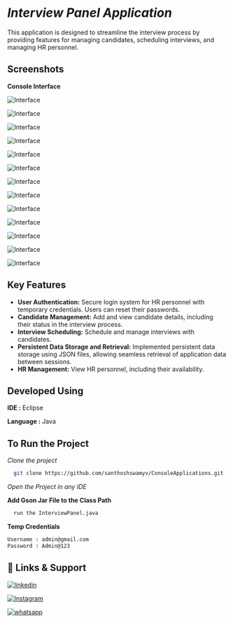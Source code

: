 # *Interview Panel Application*

This application is designed to streamline the interview process by providing features for managing candidates, scheduling interviews, and managing HR personnel.



## Screenshots

**Console Interface**

![Interface](Screenshots/IP-1.png)

![Interface](Screenshots/IP-2.png)

![Interface](Screenshots/IP-3.png)

![Interface](Screenshots/IP-4.png)

![Interface](Screenshots/IP-5.png)

![Interface](Screenshots/IP-6.png)

![Interface](Screenshots/IP-7.png)

![Interface](Screenshots/IP-8.png)

![Interface](Screenshots/IP-9.png)

![Interface](Screenshots/IP-10.png)

![Interface](Screenshots/IP-11.png)

![Interface](Screenshots/IP-12.png)

![Interface](Screenshots/IP-13.png)

## Key Features

- **User Authentication:** Secure login system for HR personnel with temporary credentials. Users can reset their passwords.
- **Candidate Management:** Add and view candidate details, including their status in the interview process.
- **Interview Scheduling:** Schedule and manage interviews with candidates.
- **Persistent Data Storage and Retrieval:** Implemented persistent data storage using JSON files, allowing seamless retrieval of application data between sessions.
- **HR Management:** View HR personnel, including their availability.


## Developed Using

**IDE :** Eclipse

**Language :** Java 



## To Run the Project

*Clone the project*

```bash
  git clone https://github.com/santhoshswamyv/ConsoleApplications.git
```

*Open the Project in any IDE*

**Add Gson Jar File to the Class Path**

```bash
  run the InterviewPanel.java
```

**Temp Credentials**
```bash
Username : admin@gmail.com
Password : Admin@123
```


## 🔗 Links & Support

[![linkedin](https://img.shields.io/badge/linkedin-0A66C2?style=for-the-badge&logo=linkedin&logoColor=white)](https://www.linkedin.com/in/santhosh-swamy-v-22ab6b234)

[![Instagram](https://img.shields.io/badge/Instagram-E4405F?style=for-the-badge&logo=instagram&logoColor=white)](https://instagram.com/sd._.sandy?igshid=MzRlODBiNWFlZA==)

[![whatsapp](https://img.shields.io/badge/WhatsApp-25D366?style=for-the-badge&logo=whatsapp&logoColor=white)](https://wa.me/+918754120190)
